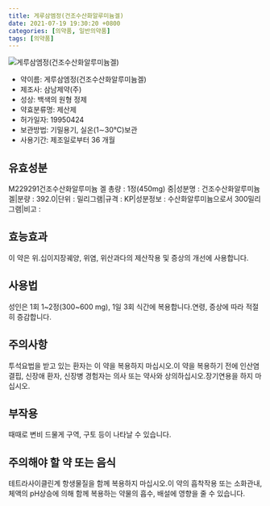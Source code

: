 ```yaml
---
title: 게루삼엠정(건조수산화알루미늄겔)
date: 2021-07-19 19:30:20 +0800
categories: [의약품, 일반의약품]
tags: [의약품]
---
```

![게루삼엠정(건조수산화알루미늄겔)](https://nedrug.mfds.go.kr/pbp/cmn/itemImageDownload/147427668455400014)

- 약이름: 게루삼엠정(건조수산화알루미늄겔)
- 제조사: 삼남제약(주)
- 성상: 백색의 원형 정제
- 약효분류명: 제산제
- 허가일자: 19950424
- 보관방법: 기밀용기, 실온(1∼30℃)보관
- 사용기간: 제조일로부터 36 개월
## 유효성분
M229291건조수산화알루미늄 겔
총량 : 1정(450mg) 중|성분명 : 건조수산화알루미늄 겔|분량 : 392.0|단위 : 밀리그램|규격 : KP|성분정보 : 수산화알루미늄으로서 300밀리그램|비고 :
## 효능효과
이 약은 위.십이지장궤양, 위염, 위산과다의 제산작용 및 증상의 개선에 사용합니다.
## 사용법
성인은 1회 1~2정(300~600 mg), 1일 3회 식간에 복용합니다.연령, 증상에 따라 적절히 증감합니다.
## 주의사항
투석요법을 받고 있는 환자는 이 약을 복용하지 마십시오.이 약을 복용하기 전에 인산염 결핍, 신장애 환자, 신장병 경험자는 의사 또는 약사와 상의하십시오.장기연용을 하지 마십시오.
## 부작용
때때로 변비 드물게 구역, 구토 등이 나타날 수 있습니다.
## 주의해야 할 약 또는 음식
테트라사이클린계 항생물질을 함께 복용하지 마십시오.이 약의 흡착작용 또는 소화관내, 체액의 pH상승에 의해 함께 복용하는 약물의 흡수, 배설에 영향을 줄 수 있습니다.
